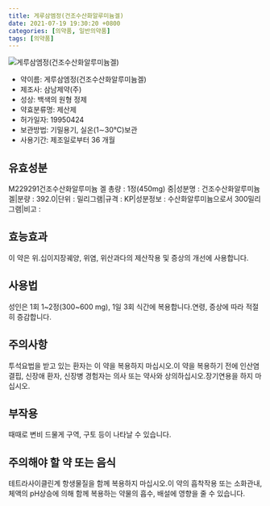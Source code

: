 ```yaml
---
title: 게루삼엠정(건조수산화알루미늄겔)
date: 2021-07-19 19:30:20 +0800
categories: [의약품, 일반의약품]
tags: [의약품]
---
```

![게루삼엠정(건조수산화알루미늄겔)](https://nedrug.mfds.go.kr/pbp/cmn/itemImageDownload/147427668455400014)

- 약이름: 게루삼엠정(건조수산화알루미늄겔)
- 제조사: 삼남제약(주)
- 성상: 백색의 원형 정제
- 약효분류명: 제산제
- 허가일자: 19950424
- 보관방법: 기밀용기, 실온(1∼30℃)보관
- 사용기간: 제조일로부터 36 개월
## 유효성분
M229291건조수산화알루미늄 겔
총량 : 1정(450mg) 중|성분명 : 건조수산화알루미늄 겔|분량 : 392.0|단위 : 밀리그램|규격 : KP|성분정보 : 수산화알루미늄으로서 300밀리그램|비고 :
## 효능효과
이 약은 위.십이지장궤양, 위염, 위산과다의 제산작용 및 증상의 개선에 사용합니다.
## 사용법
성인은 1회 1~2정(300~600 mg), 1일 3회 식간에 복용합니다.연령, 증상에 따라 적절히 증감합니다.
## 주의사항
투석요법을 받고 있는 환자는 이 약을 복용하지 마십시오.이 약을 복용하기 전에 인산염 결핍, 신장애 환자, 신장병 경험자는 의사 또는 약사와 상의하십시오.장기연용을 하지 마십시오.
## 부작용
때때로 변비 드물게 구역, 구토 등이 나타날 수 있습니다.
## 주의해야 할 약 또는 음식
테트라사이클린계 항생물질을 함께 복용하지 마십시오.이 약의 흡착작용 또는 소화관내, 체액의 pH상승에 의해 함께 복용하는 약물의 흡수, 배설에 영향을 줄 수 있습니다.
